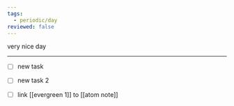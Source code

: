 ```yaml
---
tags:
  - periodic/day
reviewed: false
---
```


very nice day

___
- [ ] new task
- [ ] new task 2
- [ ] link [[evergreen 1]] to [[atom note]]

